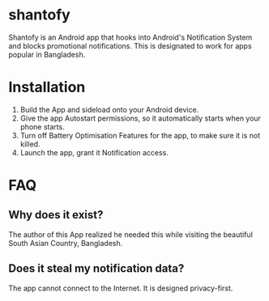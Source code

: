# shantofy

Shantofy is an Android app that hooks into Android's Notification System and blocks
promotional notifications. This is designated to work for apps popular in Bangladesh.

# Installation

1. Build the App and sideload onto your Android device.
2. Give the app Autostart permissions, so it automatically starts when your phone starts.
3. Turn off Battery Optimisation Features for the app, to make sure it is not killed.
4. Launch the app, grant it Notification access.

# FAQ

## Why does it exist?

The author of this App realized he needed this while visiting the beautiful South Asian
Country, Bangladesh.

## Does it steal my notification data?

The app cannot connect to the Internet. It is designed privacy-first.